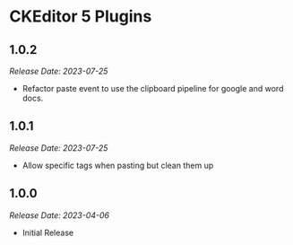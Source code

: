 # CKEditor 5 Plugins

1.0.2
--------------------------------------------------------------------------------
_Release Date: 2023-07-25_

- Refactor paste event to use the clipboard pipeline for google and word docs.

1.0.1
--------------------------------------------------------------------------------
_Release Date: 2023-07-25_

- Allow specific tags when pasting but clean them up

1.0.0
--------------------------------------------------------------------------------
_Release Date: 2023-04-06_

- Initial Release
